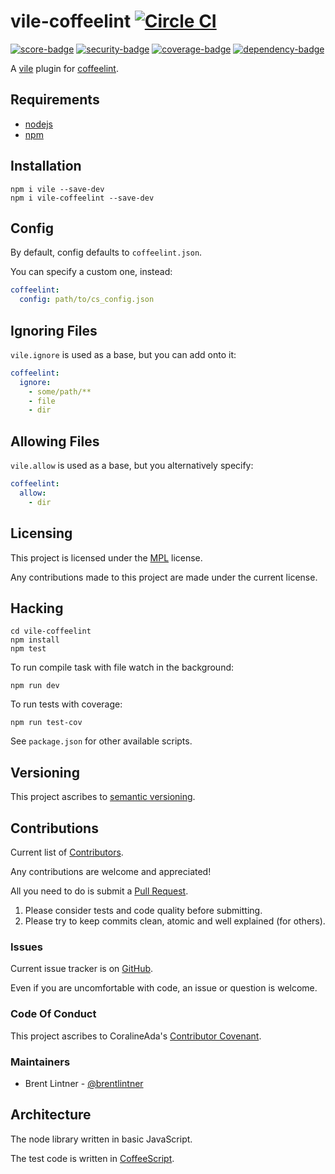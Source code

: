 # vile-coffeelint [![Circle CI](https://circleci.com/gh/forthright/vile-coffeelint.svg?style=svg&circle-token=6bbf75220c0e528b8a4ce2bc9426ea9f6b4df911)](https://circleci.com/gh/forthright/vile-coffeelint)

[![score-badge](https://vile.io/brentlintner/vile-coffeelint/badges/score?token=uFywUmzZfbg6UboLzn6R)](https://vile.io/brentlintner/vile-coffeelint) [![security-badge](https://vile.io/brentlintner/vile-coffeelint/badges/security?token=uFywUmzZfbg6UboLzn6R)](https://vile.io/brentlintner/vile-coffeelint) [![coverage-badge](https://vile.io/brentlintner/vile-coffeelint/badges/coverage?token=uFywUmzZfbg6UboLzn6R)](https://vile.io/brentlintner/vile-coffeelint) [![dependency-badge](https://vile.io/brentlintner/vile-coffeelint/badges/dependency?token=uFywUmzZfbg6UboLzn6R)](https://vile.io/brentlintner/vile-coffeelint)

A [vile](https://vile.io) plugin for [coffeelint](http://coffeelint.org).

## Requirements

- [nodejs](http://nodejs.org)
- [npm](http://npmjs.org)

## Installation

    npm i vile --save-dev
    npm i vile-coffeelint --save-dev

## Config

By default, config defaults to `coffeelint.json`.

You can specify a custom one, instead:

```yaml
coffeelint:
  config: path/to/cs_config.json
```

## Ignoring Files

`vile.ignore` is used as a base, but you can add onto it:

```yaml
coffeelint:
  ignore:
    - some/path/**
    - file
    - dir
```

## Allowing Files

`vile.allow` is used as a base, but you alternatively specify:

```yaml
coffeelint:
  allow:
    - dir
```

## Licensing

This project is licensed under the [MPL](https://www.mozilla.org/MPL/2.0) license.

Any contributions made to this project are made under the current license.

## Hacking

    cd vile-coffeelint
    npm install
    npm test

To run compile task with file watch in the background:

    npm run dev

To run tests with coverage:

    npm run test-cov

See `package.json` for other available scripts.

## Versioning

This project ascribes to [semantic versioning](http://semver.org).

## Contributions

Current list of [Contributors]().

Any contributions are welcome and appreciated!

All you need to do is submit a [Pull Request]().

1. Please consider tests and code quality before submitting.
2. Please try to keep commits clean, atomic and well explained (for others).

### Issues

Current issue tracker is on [GitHub]().

Even if you are uncomfortable with code, an issue or question is welcome.

### Code Of Conduct

This project ascribes to CoralineAda's [Contributor Covenant](https://github.com/CoralineAda/contributor_covenant).

### Maintainers

- Brent Lintner - [@brentlintner](http://github.com/brentlintner)

## Architecture

The node library written in basic JavaScript.

The test code is written in [CoffeeScript](http://coffeescript.org).
